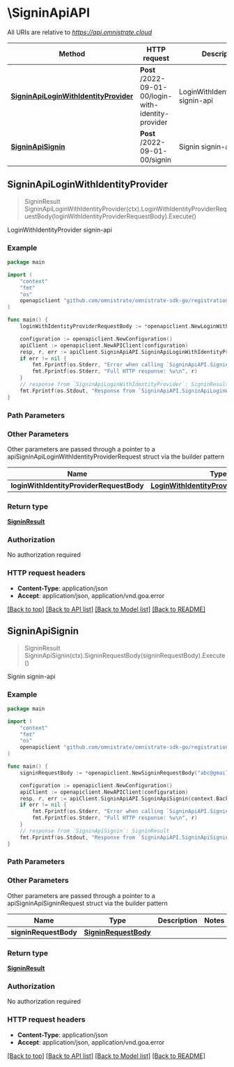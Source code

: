 # \SigninApiAPI

All URIs are relative to *https://api.omnistrate.cloud*

Method | HTTP request | Description
------------- | ------------- | -------------
[**SigninApiLoginWithIdentityProvider**](SigninApiAPI.md#SigninApiLoginWithIdentityProvider) | **Post** /2022-09-01-00/login-with-identity-provider | LoginWithIdentityProvider signin-api
[**SigninApiSignin**](SigninApiAPI.md#SigninApiSignin) | **Post** /2022-09-01-00/signin | Signin signin-api



## SigninApiLoginWithIdentityProvider

> SigninResult SigninApiLoginWithIdentityProvider(ctx).LoginWithIdentityProviderRequestBody(loginWithIdentityProviderRequestBody).Execute()

LoginWithIdentityProvider signin-api

### Example

```go
package main

import (
	"context"
	"fmt"
	"os"
	openapiclient "github.com/omnistrate/omnistrate-sdk-go/registration"
)

func main() {
	loginWithIdentityProviderRequestBody := *openapiclient.NewLoginWithIdentityProviderRequestBody("Google") // LoginWithIdentityProviderRequestBody | 

	configuration := openapiclient.NewConfiguration()
	apiClient := openapiclient.NewAPIClient(configuration)
	resp, r, err := apiClient.SigninApiAPI.SigninApiLoginWithIdentityProvider(context.Background()).LoginWithIdentityProviderRequestBody(loginWithIdentityProviderRequestBody).Execute()
	if err != nil {
		fmt.Fprintf(os.Stderr, "Error when calling `SigninApiAPI.SigninApiLoginWithIdentityProvider``: %v\n", err)
		fmt.Fprintf(os.Stderr, "Full HTTP response: %v\n", r)
	}
	// response from `SigninApiLoginWithIdentityProvider`: SigninResult
	fmt.Fprintf(os.Stdout, "Response from `SigninApiAPI.SigninApiLoginWithIdentityProvider`: %v\n", resp)
}
```

### Path Parameters



### Other Parameters

Other parameters are passed through a pointer to a apiSigninApiLoginWithIdentityProviderRequest struct via the builder pattern


Name | Type | Description  | Notes
------------- | ------------- | ------------- | -------------
 **loginWithIdentityProviderRequestBody** | [**LoginWithIdentityProviderRequestBody**](LoginWithIdentityProviderRequestBody.md) |  | 

### Return type

[**SigninResult**](SigninResult.md)

### Authorization

No authorization required

### HTTP request headers

- **Content-Type**: application/json
- **Accept**: application/json, application/vnd.goa.error

[[Back to top]](#) [[Back to API list]](../README.md#documentation-for-api-endpoints)
[[Back to Model list]](../README.md#documentation-for-models)
[[Back to README]](../README.md)


## SigninApiSignin

> SigninResult SigninApiSignin(ctx).SigninRequestBody(signinRequestBody).Execute()

Signin signin-api

### Example

```go
package main

import (
	"context"
	"fmt"
	"os"
	openapiclient "github.com/omnistrate/omnistrate-sdk-go/registration"
)

func main() {
	signinRequestBody := *openapiclient.NewSigninRequestBody("abc@gmail.com") // SigninRequestBody | 

	configuration := openapiclient.NewConfiguration()
	apiClient := openapiclient.NewAPIClient(configuration)
	resp, r, err := apiClient.SigninApiAPI.SigninApiSignin(context.Background()).SigninRequestBody(signinRequestBody).Execute()
	if err != nil {
		fmt.Fprintf(os.Stderr, "Error when calling `SigninApiAPI.SigninApiSignin``: %v\n", err)
		fmt.Fprintf(os.Stderr, "Full HTTP response: %v\n", r)
	}
	// response from `SigninApiSignin`: SigninResult
	fmt.Fprintf(os.Stdout, "Response from `SigninApiAPI.SigninApiSignin`: %v\n", resp)
}
```

### Path Parameters



### Other Parameters

Other parameters are passed through a pointer to a apiSigninApiSigninRequest struct via the builder pattern


Name | Type | Description  | Notes
------------- | ------------- | ------------- | -------------
 **signinRequestBody** | [**SigninRequestBody**](SigninRequestBody.md) |  | 

### Return type

[**SigninResult**](SigninResult.md)

### Authorization

No authorization required

### HTTP request headers

- **Content-Type**: application/json
- **Accept**: application/json, application/vnd.goa.error

[[Back to top]](#) [[Back to API list]](../README.md#documentation-for-api-endpoints)
[[Back to Model list]](../README.md#documentation-for-models)
[[Back to README]](../README.md)

